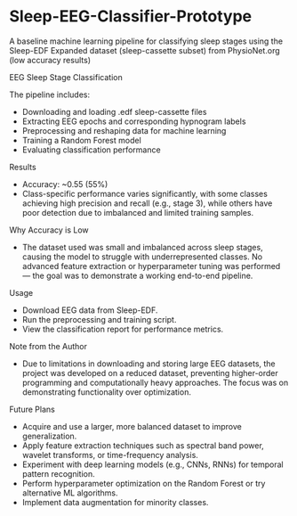# Sleep-EEG-Classifier-Prototype
A baseline machine learning pipeline for classifying sleep stages using the Sleep-EDF Expanded dataset (sleep-cassette subset) from PhysioNet.org (low accuracy results)

EEG Sleep Stage Classification

The pipeline includes:
- Downloading and loading .edf sleep-cassette files
- Extracting EEG epochs and corresponding hypnogram labels
- Preprocessing and reshaping data for machine learning
- Training a Random Forest model
- Evaluating classification performance

Results
- Accuracy: ~0.55 (55%)
- Class-specific performance varies significantly, with some classes achieving high precision and recall (e.g., stage 3), while others have poor detection due to imbalanced and limited training samples.

Why Accuracy is Low
- The dataset used was small and imbalanced across sleep stages, causing the model to struggle with underrepresented classes. No advanced feature extraction or hyperparameter tuning was performed — the goal was to demonstrate a working end-to-end pipeline.

Usage
- Download EEG data from Sleep-EDF.
- Run the preprocessing and training script.
- View the classification report for performance metrics.

Note from the Author
- Due to limitations in downloading and storing large EEG datasets, the project was developed on a reduced dataset, preventing higher-order programming and computationally heavy approaches. The focus was on demonstrating functionality over optimization.

Future Plans
- Acquire and use a larger, more balanced dataset to improve generalization.
- Apply feature extraction techniques such as spectral band power, wavelet transforms, or time-frequency analysis.
- Experiment with deep learning models (e.g., CNNs, RNNs) for temporal pattern recognition.
- Perform hyperparameter optimization on the Random Forest or try alternative ML algorithms.
- Implement data augmentation for minority classes.
